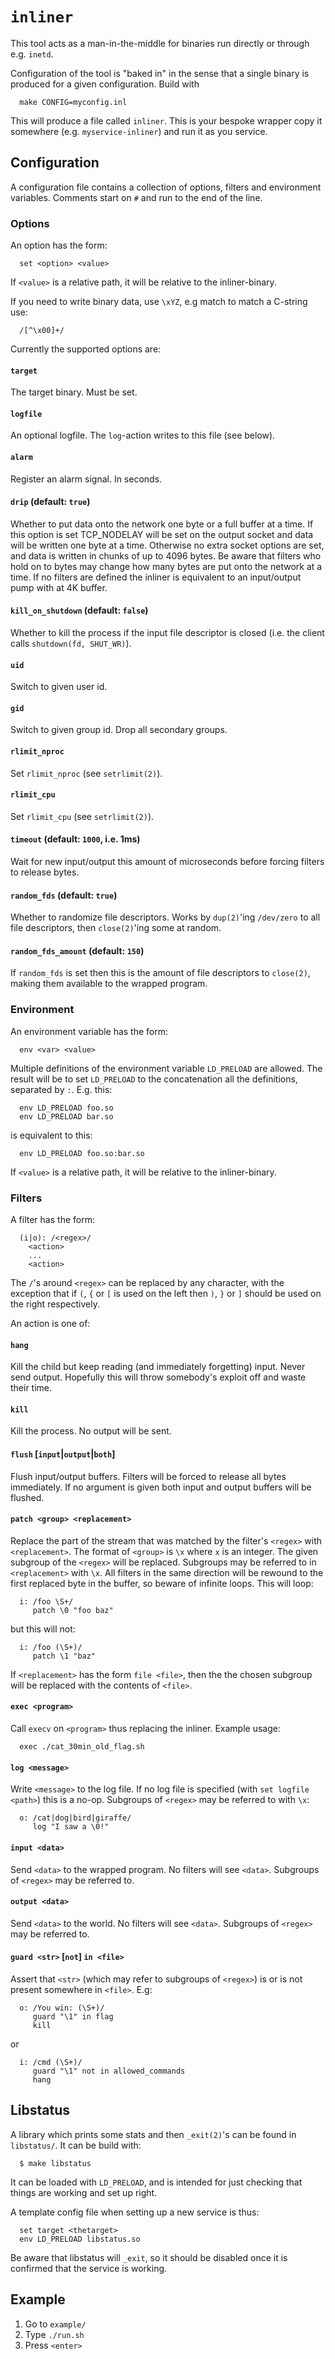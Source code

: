 # `inliner`

This tool acts as a man-in-the-middle for binaries run directly or through
e.g. `inetd`.

Configuration of the tool is "baked in" in the sense that a single binary is
produced for a given configuration.  Build with

```
  make CONFIG=myconfig.inl
```

This will produce a file called `inliner`.  This is your bespoke wrapper copy it
somewhere (e.g. `myservice-inliner`) and run it as you service.

## Configuration

A configuration file contains a collection of options, filters and environment
variables.  Comments start on `#` and run to the end of the line.

### Options

An option has the form:

```
  set <option> <value>
```

If `<value>` is a relative path, it will be relative to the inliner-binary.

If you need to write binary data, use `\xYZ`, e.g match to match a C-string use:

```
  /[^\x00]+/
```

Currently the supported options are:

#### `target`

The target binary.  Must be set.

#### `logfile`

An optional logfile.  The `log`-action writes to this file (see below).

#### `alarm`

Register an alarm signal.  In seconds.

#### `drip` (default: `true`)

Whether to put data onto the network one byte or a full buffer at a time.  If
this option is set TCP_NODELAY will be set on the output socket and data will be
written one byte at a time.  Otherwise no extra socket options are set, and data
is written in chunks of up to 4096 bytes.  Be aware that filters who hold on to
bytes may change how many bytes are put onto the network at a time.  If no
filters are defined the inliner is equivalent to an input/output pump with at 4K
buffer.

#### `kill_on_shutdown` (default: `false`)

Whether to kill the process if the input file descriptor is closed (i.e. the
client calls `shutdown(fd, SHUT_WR)`).

#### `uid`

Switch to given user id.

#### `gid`

Switch to given group id.  Drop all secondary groups.

#### `rlimit_nproc`

Set `rlimit_nproc` (see `setrlimit(2)`).

#### `rlimit_cpu`

Set `rlimit_cpu` (see `setrlimit(2)`).

#### `timeout` (default: `1000`, i.e. 1ms)

Wait for new input/output this amount of microseconds before forcing filters to
release bytes.

#### `random_fds` (default: `true`)

Whether to randomize file descriptors.  Works by `dup(2)`'ing `/dev/zero` to all
file descriptors, then `close(2)`'ing some at random.

#### `random_fds_amount` (default: `150`)

If `random_fds` is set then this is the amount of file descriptors to
`close(2)`, making them available to the wrapped program.

### Environment

An environment variable has the form:

```
  env <var> <value>
```

Multiple definitions of the environment variable `LD_PRELOAD` are allowed.  The
result will be to set `LD_PRELOAD` to the concatenation all the definitions,
separated by `:`. E.g. this:

```
  env LD_PRELOAD foo.so
  env LD_PRELOAD bar.so
```

is equivalent to this:

```
  env LD_PRELOAD foo.so:bar.so
```

If `<value>` is a relative path, it will be relative to the inliner-binary.

### Filters

A filter has the form:

```
  (i|o): /<regex>/
    <action>
    ...
    <action>
```

The `/`'s around `<regex>` can be replaced by any character, with the exception
that if `(`, `{` or `[` is used on the left then `)`, `}` or `]` should be used
on the right respectively.

An action is one of:

#### `hang`

Kill the child but keep reading (and immediately forgetting) input.  Never send
output.  Hopefully this will throw somebody's exploit off and waste their time.

#### `kill`

Kill the process.  No output will be sent.

#### `flush` [`input`|`output`|`both`]

Flush input/output buffers.  Filters will be forced to release all bytes
immediately.  If no argument is given both input and output buffers will be
flushed.

#### `patch <group> <replacement>`

Replace the part of the stream that was matched by the filter's `<regex>` with
`<replacement>`.  The format of `<group>` is `\x` where `x` is an integer. The
given subgroup of the `<regex>` will be replaced.  Subgroups may be referred to
in `<replacement>` with `\x`.  All filters in the same direction will be rewound
to the first replaced byte in the buffer, so beware of infinite loops.  This
will loop:

```
  i: /foo \S+/
     patch \0 "foo baz"
```

but this will not:

```
  i: /foo (\S+)/
     patch \1 "baz"
```

If `<replacement>` has the form `file <file>`, then the the chosen subgroup
will be replaced with the contents of `<file>`.

#### `exec <program>`

Call `execv` on `<program>` thus replacing the inliner.  Example usage:

```
  exec ./cat_30min_old_flag.sh
```

#### `log <message>`

Write `<message>` to the log file.  If no log file is specified (with `set
logfile <path>`) this is a no-op.  Subgroups of `<regex>` may be referred to
with `\x`:

```
  o: /cat|dog|bird|giraffe/
     log "I saw a \0!"
```

#### `input <data>`

Send `<data>` to the wrapped program.  No filters will see `<data>`.  Subgroups
of `<regex>` may be referred to.

#### `output <data>`

Send `<data>` to the world.  No filters will see `<data>`.  Subgroups of
`<regex>` may be referred to.

#### `guard <str>` [`not`] `in <file>`

Assert that `<str>` (which may refer to subgroups of `<regex>`) is or is not
present somewhere in `<file>`.  E.g:

```
  o: /You win: (\S+)/
     guard "\1" in flag
     kill
```

or

```
  i: /cmd (\S+)/
     guard "\1" not in allowed_commands
     hang
```

## Libstatus

A library which prints some stats and then `_exit(2)`'s can be found in
`libstatus/`.  It can be build with:

```
  $ make libstatus
```

It can be loaded with `LD_PRELOAD`, and is intended for just checking that
things are working and set up right.

A template config file when setting up a new service is thus:

```
  set target <thetarget>
  env LD_PRELOAD libstatus.so
```

Be aware that libstatus will `_exit`, so it should be disabled once it is
confirmed that the service is working.

## Example

 1. Go to `example/`
 2. Type `./run.sh`
 3. Press `<enter>`
